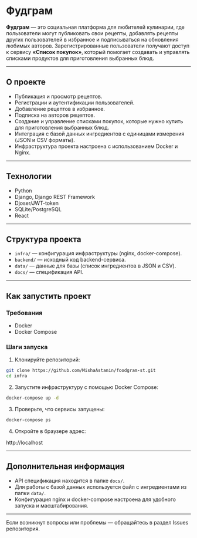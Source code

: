 # Фудграм

**Фудграм** — это социальная платформа для любителей кулинарии, где пользователи могут публиковать свои рецепты, добавлять рецепты других пользователей в избранное и подписываться на обновления любимых авторов. Зарегистрированные пользователи получают доступ к сервису **«Список покупок»**, который помогает создавать и управлять списками продуктов для приготовления выбранных блюд.

---

## О проекте

- Публикация и просмотр рецептов.
- Регистрации и аутентификации пользователей.
- Добавление рецептов в избранное.
- Подписка на авторов рецептов.
- Создание и управление списками покупок, которые нужно купить для приготовления выбранных блюд.
- Интеграция с базой данных ингредиентов с единицами измерения (JSON и CSV форматы).
- Инфраструктура проекта настроена с использованием Docker и Nginx.

---

## Технологии

- Python
- Django, Django REST Framework
- Djoser/JWT-token
- SQLite/PostgreSQL
- React
  
---

## Структура проекта

- `infra/` — конфигурация инфраструктуры (nginx, docker-compose).
- `backend/` — исходный код backend-сервиса.
- `data/` — данные для базы (список ингредиентов в JSON и CSV).
- `docs/` — спецификация API.

---

## Как запустить проект

### Требования

- Docker
- Docker Compose

### Шаги запуска

1. Клонируйте репозиторий:

```bash
git clone https://github.com/MishaAstanin/foodgram-st.git
cd infra
```

2. Запустите инфраструктуру с помощью Docker Compose:

```bash
docker-compose up -d
```

3. Проверьте, что сервисы запущены:

```bash
docker-compose ps
```

4. Откройте в браузере адрес:

http://localhost

---

## Дополнительная информация

- API спецификация находится в папке `docs/`.
- Для работы с базой данных используется файл с ингредиентами из папки `data/`.
- Конфигурация nginx и docker-compose настроена для удобного запуска и масштабирования.

---

Если возникнут вопросы или проблемы — обращайтесь в раздел Issues репозитория.

